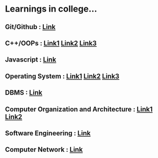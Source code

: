 # Learnings in college...

## Git/Github : [Link](https://www.youtube.com/@harkirat1/videos)
## C++/OOPs : [Link1](https://www.youtube.com/playlist?list=PLu0W_9lII9agpFUAlPFe_VNSlXW5uE0YL)  [Link2](https://www.programiz.com/cpp-programming)  [Link3](https://www.youtube.com/watch?v=RRVYpIET_RU)
## Javascript : [Link](https://www.youtube.com/playlist?list=PLu0W_9lII9ahR1blWXxgSlL4y9iQBnLpR)
## Operating System : [Link1](https://www.youtube.com/playlist?list=PLDzeHZWIZsTr3nwuTegHLa2qlI81QweYG)    [Link2](https://www.youtube.com/playlist?list=PLxCzCOWd7aiGz9donHRrE9I3Mwn6XdP8p)    [Link3](https://www.amazon.in/Operating-System-Principles-Silberschatz/dp/8126509627/ref=sr_1_2?qid=1689920014&refinements=p_27%3AGalvin&s=books&sr=1-2)
## DBMS : [Link](https://www.youtube.com/playlist?list=PLxCzCOWd7aiFAN6I8CuViBuCdJgiOkT2Y)
## Computer Organization and Architecture : [Link1](https://www.youtube.com/playlist?list=PLxCzCOWd7aiHMonh3G6QNKq53C6oNXGrX)  [Link2](https://www.amazon.in/Computer-Architecture-Quantitative-Approach-Kaufmann/dp/0128119055#:~:text=Computer%20Architecture%3A%20A%20Quantitative%20Approach%2C%20Sixth%20Edition%20has%20been%20considered,of%20the%202017%20ACM%20A.M.)
## Software Engineering : [Link](https://www.youtube.com/playlist?list=PLxCzCOWd7aiEed7SKZBnC6ypFDWYLRvB2)
## Computer Network : [Link](https://www.amazon.in/Computer-Networks-Top-Down-Behrouz-Forouzan/dp/9355324901/ref=sr_1_1_sspa?keywords=top+down+approach+computer+network&qid=1689921138&s=books&sprefix=top+down+ap%2Cstripbooks%2C247&sr=1-1-spons&sp_csd=d2lkZ2V0TmFtZT1zcF9hdGY&psc=1)

